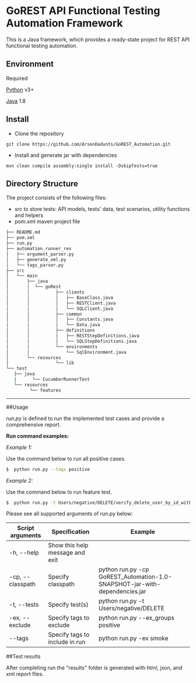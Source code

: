 # GoREST API Functional Testing Automation Framework

This is a Java framework, which provides a ready-state project for REST API functional testing automation.

## Environment

Required

[Python](https://www.python.org/downloads/) v3+

[Java](https://www.java.com/en/download/) 1.8

## Install

- Clone the repository
```shell
git clone https://github.com/ArsenDadunts/GoREST_Automation.git
```

- Install and generate jar with dependencies
```shell
mvn clean compile assembly:single install -DskipTests=true
```

## Directory Structure
The project consists of the following files:
- src to store tests: API models, tests' data, test scenarios, utility functions and helpers
- pom.xml maven project file

```bash
├── README.md
├── pom.xml
├── run.py
├── automation_runner_res
│   ├── argument_parser.py
│   ├── generate_xml.py
│   └── tags_parser.py
├── src
│   └── main
│       ├── java
│       │  └── goRest
│       │          ├── clients
│       │          │   ├── BaseClass.java
│       │          │   ├── RESTClient.java
│       │          │   └── SQLClient.java
│       │          ├── common
│       │          │   ├── Constants.java
│       │          │   └── Data.java
│       │          ├── definitions
│       │          │   ├── RESTStepDefinitions.java
│       │          │   └── SQLStepDefinitions.java
│       │          └── environments
│       │              └── SqlEnvironment.java
│       └── resources
│                  └── lib
└── test
   ├── java
   |      └── CucumberRunnerTest
   └── resources
         └── features

```

---
##Usage

_run.py_ is defined to run the implemented test cases and provide a comprehensive report.

**Run command examples:**

*Example 1:*

Use the command below to run all positive cases.
```sh
$  python run.py --tags positive
```

*Example 2:*

Use the command below to run feature test.
```sh
$  python run.py -t Users/negative/DELETE/verify_delete_user_by_id_with_deleted_userId.feature
```

Please see all supported arguments of run.py below:

| Script arguments  | Specification  |Example|
| ------------ | ------------ | ------------ |
|-h, --help  | Show this help message and exit |  |
|-cp, --classpath  |Specify classpath |python run.py -cp GoREST_Automation-1.0-SNAPSHOT-jar-with-dependencies.jar|
|-t, --tests | Specify test(s)| python run.py -t Users/negative/DELETE|
|-ex, --exclude |Specify tags to exclude |python run.py --ex_groups positive|
|--tags |Specify tags to include in run |python run.py -ex smoke|

##Test results

After completing run the "results" folder is generated with html, json, and xml report files.  
